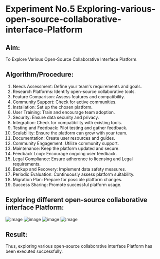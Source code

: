 # Experiment No.5 Exploring-various-open-source-collaborative-interface-Platform

## Aim: 
To Explore Various Open-Source Collaborative Interface Platform.

## Algorithm/Procedure:
1.	Needs Assessment: Define your team's requirements and goals.
2.	Research Platforms: Identify open-source collaborative tools.
3.	Feature Comparison: Assess features and compatibility.
4.	Community Support: Check for active communities.
5.	Installation: Set up the chosen platform.
6.	User Training: Train and encourage team adoption.
7.	Security: Ensure data security and privacy.
8.	Integration: Check for compatibility with existing tools.
9.	Testing and Feedback: Pilot testing and gather feedback. 
10.	Scalability: Ensure the platform can grow with your team. 
11.	Documentation: Create user resources and guides. 
12.	Community Engagement: Utilize community support. 
13.	Maintenance: Keep the platform updated and secure. 
14.	Feedback Loop: Encourage ongoing user feedback. 
15.	Legal Compliance: Ensure adherence to licensing and Legal requirements.
16.	Backup and Recovery: Implement data safety measures. 
17.	Periodic Evaluation: Continuously assess platform suitability. 
18.	Migration Plan: Prepare for possible platform changes.
19.	Success Sharing: Promote successful platform usage. 

## Exploring different open-source collaborative interface Platform:
![image](https://github.com/user-attachments/assets/cb8dce18-be16-4623-a07b-aef65de5ccdc)
![image](https://github.com/user-attachments/assets/0fea9ac8-c8ed-4804-8d65-b66d0b38718f)
![image](https://github.com/user-attachments/assets/d94d05fc-10d4-487b-aa0b-c7bfc4598f4f)
![image](https://github.com/user-attachments/assets/72a88879-6486-41e6-b448-36df79054687)

## Result: 
Thus, exploring various open-source collaborative interface Platform has been executed successfully.

